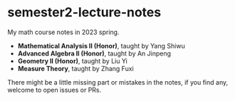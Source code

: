# semester2-lecture-notes
My math course notes in 2023 spring.
- **Mathematical Analysis II (Honor)**,
  taught by Yang Shiwu
- **Advanced Algebra II (Honor)**,
  taught by An Jinpeng
- **Geometry II (Honor)**,
	taught by Liu Yi
- **Measure Theory**,
  taught by Zhang Fuxi

There might be a little missing part or mistakes in the notes,
if you find any, welcome to open issues or PRs.
